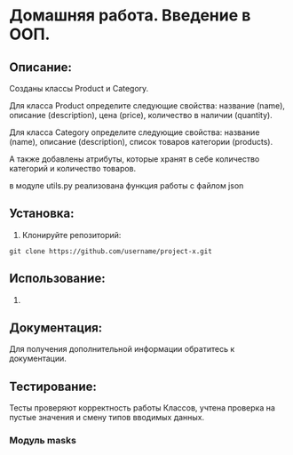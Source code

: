 # Домашняя работа. Введение в ООП.

## Описание:

Созданы классы Product и Category.

Для класса Product определите следующие свойства:
название (name),
описание (description),
цена (price),
количество в наличии (quantity).

Для класса Category определите следующие свойства:
название (name),
описание (description),
список товаров категории (products).

А также добавлены атрибуты, которые хранят в себе количество категорий и количество товаров.

в модуле utils.py реализована функция работы с файлом json



## Установка:

1. Клонируйте репозиторий:
```
git clone https://github.com/username/project-x.git
```

## Использование:

1.


## Документация:

Для получения дополнительной информации обратитесь к документации.

## Тестирование:
Тесты проверяют корректность работы Классов, учтена проверка на пустые значения и смену типов вводимых данных.


### Модуль masks
